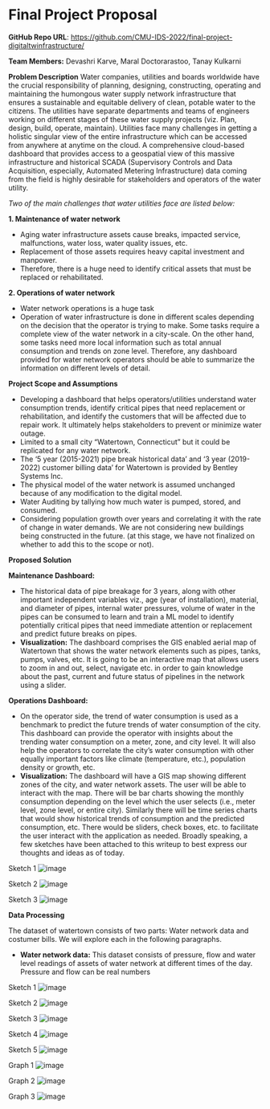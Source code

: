 # Final Project Proposal

**GitHub Repo URL**: https://github.com/CMU-IDS-2022/final-project-digitaltwinfrastructure/

**Team Members:** Devashri Karve, Maral Doctorarastoo, Tanay Kulkarni

**Problem Description**
Water companies, utilities and boards worldwide have the crucial responsibility of planning, designing, constructing, operating and maintaining the humongous water supply network infrastructure that ensures a sustainable and equitable delivery of clean, potable water to the citizens. The utilities have separate departments and teams of engineers working on different stages of these water supply projects (viz. Plan, design, build, operate, maintain). Utilities face many challenges in getting a holistic singular view of the entire infrastructure which can be accessed from anywhere at anytime on the cloud. A comprehensive cloud-based dashboard that provides access to a geospatial view of this massive infrastructure and historical SCADA (Supervisory Controls and Data Acquisition, especially, Automated Metering Infrastructure) data coming from the field is highly desirable for stakeholders and operators of the water utility.

*Two of the main challenges that water utilities face are listed below:*

**1. Maintenance of water network**
- Aging water infrastructure assets cause breaks, impacted service, malfunctions, water loss, water quality issues, etc.
- Replacement of those assets requires heavy capital investment and manpower.
- Therefore, there is a huge need to identify critical assets that must be replaced or rehabilitated.

**2. Operations of water network**
- Water network operations is a huge task
- Operation of water infrastructure is done in different scales depending on the decision that the operator is trying to make. Some tasks require a complete view of the water network in a city-scale. On the other hand, some tasks need more local information such as total annual consumption and trends on zone level. Therefore, any dashboard provided for water network operators should be able to summarize the information on different levels of detail.

**Project Scope and Assumptions**
- Developing a dashboard that helps operators/utilities understand water consumption trends, identify critical pipes that need replacement or rehabilitation, and identify the customers that will be affected due to repair work.  It ultimately helps stakeholders to prevent or minimize water outage.
- Limited to a small city “Watertown, Connecticut” but it could be replicated for any water network.
- The ‘5 year (2015-2021) pipe break historical data’ and ‘3 year (2019-2022) customer billing data’ for Watertown is provided by Bentley Systems Inc. 
- The physical model of the water network is assumed unchanged because of any modification to the digital model. 
- Water Auditing by tallying how much water is pumped, stored, and consumed. 
- Considering population growth over years and correlating it with the rate of change in water demands. We are not considering new buildings being constructed in the future. (at this stage, we have not finalized on whether to add this to the scope or not).

**Proposed Solution**

**Maintenance Dashboard:**
- The historical data of pipe breakage for 3 years, along with other important independent variables viz., age (year of installation), material, and diameter of pipes, internal water pressures, volume of water in the pipes can be consumed to learn and train a ML model to identify potentially critical pipes that need immediate attention or replacement and predict future breaks on pipes. 
- **Visualization:** The dashboard comprises the GIS enabled aerial map of Watertown that shows the water network elements such as pipes, tanks, pumps, valves, etc. It is going to be an interactive map that allows users to zoom in and out, select, navigate etc. in order to gain knowledge about the past, current and future status of pipelines in the network using a slider. 

**Operations Dashboard:**
- On the operator side, the trend of water consumption is used as a benchmark to predict the future trends of water consumption of the city. This dashboard can provide the operator with insights about the trending water consumption on a meter, zone, and city level. It will also help the operators to correlate the city’s water consumption with other equally important factors like climate (temperature, etc.), population density or growth, etc.
- **Visualization:** The dashboard will have a GIS map showing different zones of the city, and water network assets. The user will be able to interact with the map. There will be bar charts showing the monthly consumption depending on the level which the user selects (i.e., meter level, zone level, or entire city). Similarly there will be time series charts that would show historical trends of consumption and the predicted consumption, etc. There would be sliders, check boxes, etc. to facilitate the user interact with the application as needed. Broadly speaking, a few sketches have been attached to this writeup to best express our thoughts and ideas as of today.

Sketch 1
![image](https://github.com/CMU-IDS-2022/final-project-digitaltwinfrastructure/blob/12e280a92d0c346b5a4f7a6c21d0427d4829a51a/DraftSketch_1.jpeg)

Sketch 2
![image](https://github.com/CMU-IDS-2022/final-project-digitaltwinfrastructure/blob/40662ec9d13dacd70164afd64ec3aa911efbb6d1/DraftSketch_2.jpeg)

Sketch 3
![image](https://github.com/CMU-IDS-2022/final-project-digitaltwinfrastructure/blob/40662ec9d13dacd70164afd64ec3aa911efbb6d1/DraftSketch_3.jpeg)

**Data Processing**

The dataset of watertown consists of two parts: Water network data and costumer bills. We will explore each in the following paragraphs.

- **Water network data:** This dataset consists of pressure, flow and water level readings of assets of water network at different times of the day. Pressure and flow can be real numbers 


Sketch 1
![image](https://github.com/CMU-IDS-2022/final-project-digitaltwinfrastructure/blob/6f906941a56d225ca8b6d469bbde6d0c83e25e9d/WhatsApp%20Image%202022-04-15%20at%209.42.36%20PM%20(1).jpeg)

Sketch 2
![image](https://github.com/CMU-IDS-2022/final-project-digitaltwinfrastructure/blob/6f906941a56d225ca8b6d469bbde6d0c83e25e9d/WhatsApp%20Image%202022-04-15%20at%209.42.36%20PM.jpeg)

Sketch 3
![image](https://github.com/CMU-IDS-2022/final-project-digitaltwinfrastructure/blob/6f906941a56d225ca8b6d469bbde6d0c83e25e9d/WhatsApp%20Image%202022-04-15%20at%209.42.26%20PM.jpeg)

Sketch 4
![image](https://github.com/CMU-IDS-2022/final-project-digitaltwinfrastructure/blob/6f906941a56d225ca8b6d469bbde6d0c83e25e9d/WhatsApp%20Image%202022-04-15%20at%209.42.32%20PM.jpeg)

Sketch 5
![image](https://github.com/CMU-IDS-2022/final-project-digitaltwinfrastructure/blob/6f906941a56d225ca8b6d469bbde6d0c83e25e9d/WhatsApp%20Image%202022-04-15%20at%209.42.24%20PM.jpeg)

Graph 1
![image](https://github.com/CMU-IDS-2022/final-project-digitaltwinfrastructure/blob/01f13c207f95418f14a22725d04122e5f4d7cc90/WhatsApp%20Image%202022-04-15%20at%2010.02.30%20PM.jpeg)

Graph 2
![image](https://github.com/CMU-IDS-2022/final-project-digitaltwinfrastructure/blob/01f13c207f95418f14a22725d04122e5f4d7cc90/WhatsApp%20Image%202022-04-15%20at%2010.02.31%20PM%20(1).jpeg)

Graph 3
![image](https://github.com/CMU-IDS-2022/final-project-digitaltwinfrastructure/blob/01f13c207f95418f14a22725d04122e5f4d7cc90/WhatsApp%20Image%202022-04-15%20at%2010.02.31%20PM.jpeg)
